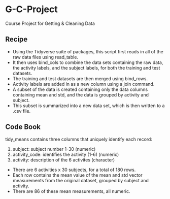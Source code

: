 # G-C-Project
Course Project for Getting &amp; Cleaning Data

## Recipe
- Using the Tidyverse suite of packages, this script first reads in all of the raw data files using read_table.
- It then uses bind_cols to combine the data sets containing the raw data, the activity labels, and the subject labels, for both the training and test datasets.
- The training and test datasets are then merged using bind_rows.
- Activity labels are added in as a new column using a join command.
- A subset of the data is created containing only the data columns containing mean and std, and the data is grouped by activity and subject.
- This subset is summarized into a new data set, which is then written to a .csv file.

## Code Book
tidy_means contains three columns that uniquely identify each record:
1. subject:        subject number 1-30               (numeric)
2. activity_code:  identifies the activity (1-6)     (numeric)
3. activity:       description of the 6 activites    (character)
* There are 6 activities x 30 subjects, for a total of 180 rows. 
* Each row contains the mean value of the mean and std vector measurements from the original dataset, grouped by subject and activity.
* There are 86 of these mean measurements, all numeric.
